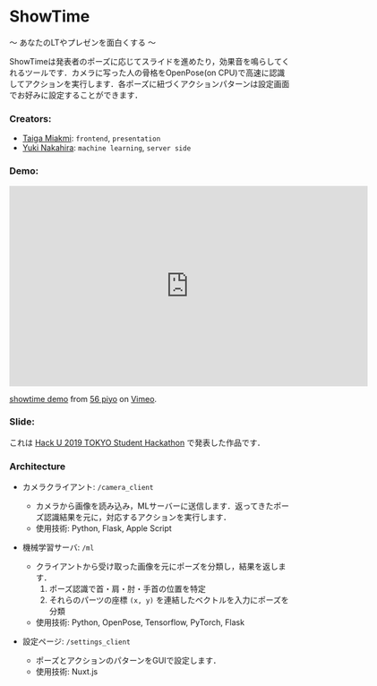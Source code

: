 # ShowTime



〜 あなたのLTやプレゼンを面白くする 〜



ShowTimeは発表者のポーズに応じてスライドを進めたり，効果音を鳴らしてくれるツールです．カメラに写った人の骨格をOpenPose(on CPU)で高速に認識してアクションを実行します．各ポーズに紐づくアクションパターンは設定画面でお好みに設定することができます．



### Creators:

- [Taiga Miakmi](https://taigamikami.netlify.com/): `frontend`, `presentation`
- [Yuki Nakahira](https://raahii.github.io/about/): `machine learning`, `server side`



### Demo:

<iframe src="https://player.vimeo.com/video/353065781" width="640" height="358" frameborder="0" allow="autoplay; fullscreen" allowfullscreen></iframe>
<p><a href="https://vimeo.com/353065781">showtime demo</a> from <a href="https://vimeo.com/user101681771">56 piyo</a> on <a href="https://vimeo.com">Vimeo</a>.</p>



### Slide:

これは [Hack U 2019 TOKYO Student Hackathon](https://hacku.yahoo.co.jp/hacku2019tokyo/) で発表した作品です．

<script async class="speakerdeck-embed" data-id="97f75e1a8c4a43d199dd8b43623ec655" data-ratio="1.33333333333333" src="//speakerdeck.com/assets/embed.js"></script>



### Architecture

- カメラクライアント: `/camera_client`
  - カメラから画像を読み込み，MLサーバーに送信します．返ってきたポーズ認識結果を元に，対応するアクションを実行します．
  - 使用技術: Python, Flask, Apple Script
    
- 機械学習サーバ: `/ml`
  - クライアントから受け取った画像を元にポーズを分類し，結果を返します．
    1. ポーズ認識で首・肩・肘・手首の位置を特定
    2. それらのパーツの座標 `(x, y)` を連結したベクトルを入力にポーズを分類
  - 使用技術: Python, OpenPose, Tensorflow, PyTorch, Flask
    
- 設定ページ: `/settings_client`
  - ポーズとアクションのパターンをGUIで設定します．
  - 使用技術: Nuxt.js



